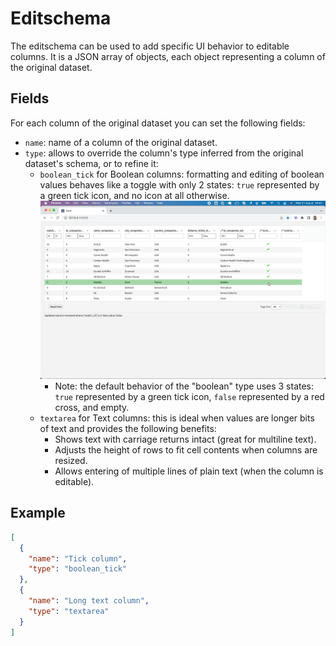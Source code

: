 # Editschema

The editschema can be used to add specific UI behavior to editable columns. It is a JSON array of objects, each object representing a column of the original dataset.

## Fields

For each column of the original dataset you can set the following fields:

- `name`: name of a column of the original dataset.
- `type`: allows to override the column's type inferred from the original dataset's schema, or to refine it:
  - `boolean_tick` for Boolean columns: formatting and editing of boolean values behaves like a toggle with only 2 states: `true` represented by a green tick icon, and no icon at all otherwise. ![](boolean_tick.gif)
    - Note: the default behavior of the "boolean" type uses 3 states: `true` represented by a green tick icon, `false` represented by a red cross, and empty.
  - `textarea` for Text columns: this is ideal when values are longer bits of text and provides the following benefits:
    - Shows text with carriage returns intact (great for multiline text).
    - Adjusts the height of rows to fit cell contents when columns are resized.
    - Allows entering of multiple lines of plain text (when the column is editable).

## Example

```json
[
  {
    "name": "Tick column",
    "type": "boolean_tick"
  },
  {
    "name": "Long text column",
    "type": "textarea"
  }
]
```
